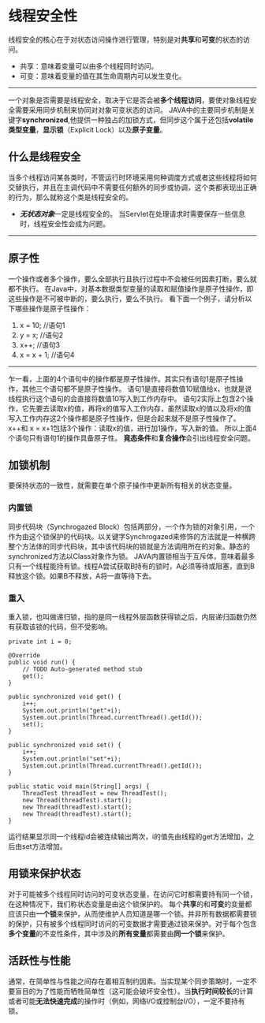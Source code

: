 # 线程安全性
线程安全的核心在于对状态访问操作进行管理，特别是对**共享**和**可变**的状态的访问。
- 共享：意味着变量可以由多个线程同时访问。
- 可变：意味着变量的值在其生命周期内可以发生变化。
------------
一个对象是否需要是线程安全，取决于它是否会被**多个线程访问**，要使对象线程安全需要采用同步机制来协同对对象可变状态的访问。
JAVA中的主要同步机制是关键字**synchronized**,他提供一种独占的加锁方式，但同步这个属于还包括**volatile类型变量**，**显示锁**（Explicit Lock）以及**原子变量**。
## 什么是线程安全
当多个线程访问某各类时，不管运行时环境采用何种调度方式或者这些线程将如何交替执行，并且在主调代码中不需要任何额外的同步或协调，这个类都表现出正确的行为，那么就称这个类是线程安全的。
- ***无状态对象***一定是线程安全的。
当Servlet在处理请求时需要保存一些信息时，线程安全性会成为问题。
----------
## 原子性
一个操作或者多个操作，要么全部执行且执行过程中不会被任何因素打断，要么就都不执行。
在Java中，对基本数据类型变量的读取和赋值操作是原子性操作，即这些操作是不可被中断的，要么执行，要么不执行。
看下面一个例子，请分析以下哪些操作是原子性操作：
1. x = 10; //语句1
2. y = x; //语句2
3. x++; //语句3
4. x = x + 1; //语句4
-------
乍一看，上面的4个语句中的操作都是原子性操作。其实只有语句1是原子性操作，其他三个语句都不是原子性操作。
语句1是直接将数值10赋值给x，也就是说线程执行这个语句的会直接将数值10写入到工作内存中。
语句2实际上包含2个操作，它先要去读取x的值，再将x的值写入工作内存，虽然读取x的值以及将x的值写入工作内存这2个操作都是原子性操作，但是合起来就不是原子性操作了。
x++和 x = x+1包括3个操作：读取x的值，进行加1操作，写入新的值。
所以上面4个语句只有语句1的操作具备原子性。
**竟态条件**和**复合操作**会引出线程安全问题。
## 加锁机制
要保持状态的一致性，就需要在单个原子操作中更新所有相关的状态变量。
### 内置锁
同步代码块（Synchrogazed Block）包括两部分，一个作为锁的对象引用，一个作为由这个锁保护的代码块。以关键字Synchrogazed来修饰的方法就是一种横跨整个方法体的同步代码块，其中该代码块的锁就是方法调用所在的对象。静态的synchronized方法以Class对象作为锁。
JAVA内置锁相当于互斥体，意味着最多只有一个线程能持有锁。线程A尝试获取B持有的锁时，A必须等待或阻塞，直到B释放这个锁。如果B不释放，A将一直等待下去。
### 重入
重入锁，也叫做递归锁，指的是同一线程外层函数获得锁之后，内层递归函数仍然有获取该锁的代码，但不受影响。

    private int i = 0;

	@Override
	public void run() {
		// TODO Auto-generated method stub
		get();
	}
	
	public synchronized void get() {
		i++;
		System.out.println("get"+i);
		System.out.println(Thread.currentThread().getId());
		set();
	}
	
	public synchronized void set() {
		i++;
		System.out.println("set"+i);
		System.out.println(Thread.currentThread().getId());
	}
	
	public static void main(String[] args) {
		ThreadTest threadTest = new ThreadTest();
		new Thread(threadTest).start();
		new Thread(threadTest).start();
		new Thread(threadTest).start();
	}
运行结果显示同一个线程id会被连续输出两次，i的值先由线程的get方法增加，之后由set方法增加。
## 用锁来保护状态
对于可能被多个线程同时访问的可变状态变量，在访问它时都需要持有同一个锁，在这种情况下，我们称状态变量是由这个锁保护的。
每个**共享**的和**可变**的变量都应该只由**一个锁**来保护，从而使维护人员知道是哪一个锁。并非所有数据都需要锁的保护，只有被多个线程同时访问的可变数据才需要通过锁来保护。对于每个包含**多个变量**的不变性条件，其中涉及的**所有变量**都需要由**同一个锁**来保护。
## 活跃性与性能
通常，在简单性与性能之间存在着相互制约因素。当实现某个同步策略时，一定不要盲目的为了性能而牺牲简单性（这可能会破坏安全性）。当**执行时间较长**的计算或者可能**无法快速完成**的操作时（例如，网络I/O或控制台I/O），一定不要持有锁。
